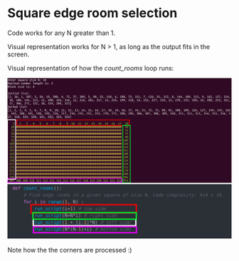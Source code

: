 # Square edge room selection

Code works for any N greater than 1.

Visual representation works for N > 1, as long as the output fits in the screen.

Visual representation of how the *count_rooms* loop runs:

![alt text][example1]
![alt text][example2]

Note how the the corners are processed :)

[example1]: https://raw.githubusercontent.com/juozasget/square_challange/master/img/example1.png "Visual example"
[example2]: https://raw.githubusercontent.com/juozasget/square_challange/master/img/example2.png "Visual example 2"
